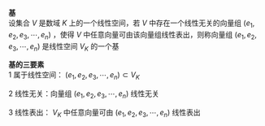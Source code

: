 **基**  
设集合 $V$ 是数域 $K$ 上的一个线性空间，若 $V$ 中存在一个线性无关的向量组 $(e_1,e_2,e_3,\cdots,e_n)$ ，使得 $V$ 中任意向量可由该向量组线性表出，则称向量组 $(e_1,e_2,e_3,\cdots,e_n)$ 是线性空间 $V_K$ 的一个基  
  
**基的三要素**  
1 属于线性空间： $(e_1,e_2,e_3,\cdots,e_n)\subset V_K$  
  
2 线性无关：向量组 $(e_1,e_2,e_3,\cdots,e_n)$ 线性无关  
  
3 线性表出： $V_K$ 中任意向量可由 $(e_1,e_2,e_3,\cdots,e_n)$ 线性表出  
